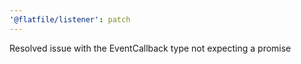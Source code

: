 ```yaml
---
'@flatfile/listener': patch
---
```


Resolved issue with the EventCallback type not expecting a promise
